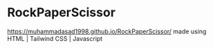 # RockPaperScissor
https://muhammadasad1998.github.io/RockPaperScissor/
made using HTML | Tailwind CSS | Javascript
